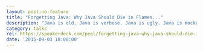 ```yaml
---
layout: post-no-feature
title: "Forgetting Java: Why Java Should Die in Flames..."
description: "Java is old. Java is verbose. Java is ugly. Java is mocked and ridiculed by everyone and their dog. Hell, Java is dead. Well it's not but I'm preaching to the choir. Or am I? However convenient to say so, it's not exclusively Oracle to blame for Java's current state of the art. Java developers are guilty of laziness (the wrong kind), not questioning the tools they use (wrong again), following patterns (pretty much the right kind) they believe are blessed upon them yadda yadda yadda. Yet the communities around languages we find to be even lesser than Java offer world of a difference. The talk shows the  tools, experiences and mindset we lack in the Java world. The virtues present elsewhere but needed here for Java to wipe the 'enterprise-grade' solutions off the face of the world. Let's do this people. Let's do the right thing and get rid of the 'enterprise' Java developers."
category: talks
rel: https://speakerdeck.com/peel/forgetting-java-why-java-should-die-in-flames-and-take-its-developers-along
date: '2015-09-03 18:00:00'
---
```


